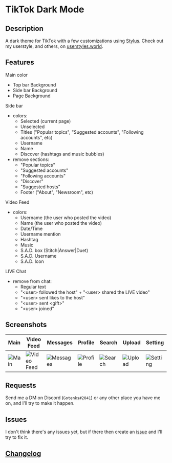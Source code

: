 # TikTok Dark Mode



## Description
A dark theme for TikTok with a few customizations using [Stylus](https://github.com/openstyles/stylus). Check out my userstyle, and others, on [userstyles.world](https://userstyles.world/style/4928/tiktok-dark-mode).


## Features

Main color
  * Top bar Background
  * Side bar Background
  * Page Background

Side bar
  * colors:
    * Selected (current page)
    * Unselected
    * Titles ("Popular topics", "Suggested accounts", "Following accounts", etc)
    * Username
    * Name
    * Discover (hashtags and music bubbles)
  * remove sections:
    * "Popular topics"
    * "Suggested accounts"
    * "Following accounts"
    * "Discover"
    * "Suggested hosts"
    * Footer ("About", "Newsroom", etc)

Video Feed
  * colors:
    * Username (the user who posted the video)
    * Name (the user who posted the video)
    * Date/Time
    * Username mention
    * Hashtag
    * Music
    * S.A.D. box (Stitch|Answer|Duet)
    * S.A.D. Username
    * S.A.D. Icon

LIVE Chat
  * remove from chat:
    * Regular text
    * "\<user> followed the host" + "\<user> shared the LIVE video"
    * "\<user> sent likes to the host"
    * "\<user> sent \<gift>"
    * "\<user> joined"


## Screenshots
Main | Video Feed | Messages | Profile | Search | Upload | Setting
-|-|-|-|-|-|-
![Main](https://raw.githubusercontent.com/iGotenks/darkmode-tiktok/main/screenshots/main.png) | ![Video Feed](https://raw.githubusercontent.com/iGotenks/darkmode-tiktok/main/screenshots/video%20feed.png) | ![Messages](https://raw.githubusercontent.com/iGotenks/darkmode-tiktok/main/screenshots/messages.png) | ![Profile](https://raw.githubusercontent.com/iGotenks/darkmode-tiktok/main/screenshots/profile.png) | ![Search](https://raw.githubusercontent.com/iGotenks/darkmode-tiktok/main/screenshots/search.png) | ![Upload](https://raw.githubusercontent.com/iGotenks/darkmode-tiktok/main/screenshots/upload.png) | ![Setting](https://raw.githubusercontent.com/iGotenks/darkmode-tiktok/main/screenshots/setting.png)


## Requests
Send me a DM on Discord (`Gotenks#2041`) or any other place you have me on, and I'll try to make it happen.


## Issues
I don't think there's any issues yet, but if there then create an [issue](https://github.com/iGotenks/darkmode-tiktok/issues) and I'll try to fix it.


## [Changelog](./CHANGELOG.md)